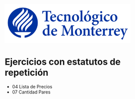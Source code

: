![Tec de Monterrey](images/logotecmty.png)
# Ejercicios con estatutos de repetición

- 04 Lista de Precios
- 07 Cantidad Pares